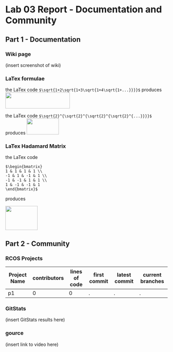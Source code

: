 # Lab 03 Report - Documentation and Community

## Part 1 - Documentation

### Wiki page

(insert screenshot of wiki)

### LaTex formulae

the LaTex code `$\sqrt{1+2\sqrt{1+3\sqrt{1+4\sqrt{1+...}}}}$` produces <img src="https://user-images.githubusercontent.com/25308429/151391932-9c4b5df6-4cc1-480e-9aee-e38f387308b7.png" width="200" height="50" />

the LaTex code `$\sqrt{2}^{\sqrt{2}^{\sqrt{2}^{\sqrt{2}^{...}}}}$` produces <img src="https://user-images.githubusercontent.com/25308429/151392118-9310027a-591e-4bd1-9b13-cc5cc3564b94.png" width="100" height="50" />

### LaTex Hadamard Matrix

the LaTex code
```
$\begin{bmatrix}
1 & 1 & 1 & 1 \\
-1 & 1 & -1 & 1 \\
-1 & -1 & 1 & 1 \\
1 & -1 & -1 & 1
\end{bmatrix}$
```
produces

<img src="https://user-images.githubusercontent.com/25308429/151393768-aa9ebe82-86ab-42af-9420-616cd9b6e321.png" width="100" height="75" />

## Part 2 - Community

### RCOS Projects

| Project Name | contributors | lines of code | first commit | latest commit | current branches |
| --- | --- | --- | --- | --- | --- |
| p1 | 0 | 0 | . | . | . |

### GitStats

(insert GitStats results here)

### gource

(insert link to video here)

